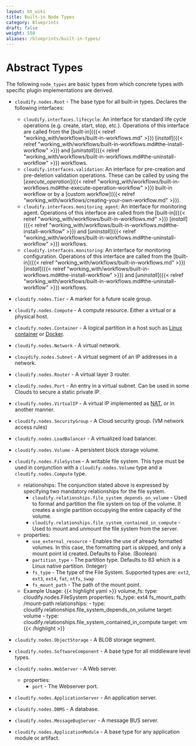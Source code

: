 ```yaml
---
layout: bt_wiki
title: Built-in Node Types
category: Blueprints
draft: false
weight: 550
aliases: /blueprints/built-in-types/
---
```


# Abstract Types

The following `node_types` are basic types from which concrete types with specific plugin implementations are derived.

* `cloudify.nodes.Root` - The base type for all built-in types. Declares the following interfaces:

  - `cloudify.interfaces.lifecycle`: An interface for standard life cycle operations (e.g. create, start, stop, etc.). Operations of this interface are called from the [built-in]({{< relref "working_with/workflows/built-in-workflows.md" >}}) [*install*]({{< relref "working_with/workflows/built-in-workflows.md#the-install-workflow" >}}) and [*uninstall*]({{< relref "working_with/workflows/built-in-workflows.md#the-uninstall-workflow" >}}) workflows.
  - `cloudify.interfaces.validation`: An interface for pre-creation and pre-deletion validation operations. These can be called by using the [*execute_operation*]({{< relref "working_with/workflows/built-in-workflows.md#the-execute-operation-workflow" >}}) built-in workflow or by a [custom workflow]({{< relref "working_with/workflows/creating-your-own-workflow.md" >}}).
  - `cloudify.interfaces.monitoring_agent`: An interface for monitoring agent. Operations of this interface are called from the [built-in]({{< relref "working_with/workflows/built-in-workflows.md" >}}) [*install*]({{< relref "working_with/workflows/built-in-workflows.md#the-install-workflow" >}}) and [*uninstall*]({{< relref "working_with/workflows/built-in-workflows.md#the-uninstall-workflow" >}}) workflows.
  - `cloudify.interfaces.monitoring`: An interface for monitoring configuration. Operations of this interface are called from the [built-in]({{< relref "working_with/workflows/built-in-workflows.md" >}}) [*install*]({{< relref "working_with/workflows/built-in-workflows.md#the-install-workflow" >}}) and [*uninstall*]({{< relref "working_with/workflows/built-in-workflows.md#the-uninstall-workflow" >}}) workflows.

* `cloudify.nodes.Tier` - A marker for a future scale group.

* `cloudify.nodes.Compute` - A compute resource. Either a virtual or a physical host.


* `cloudify.nodes.Container` - A logical partition in a host such as [Linux container](http://en.wikipedia.org/wiki/LXC) or [Docker](https://www.docker.io/).

* `cloudify.nodes.Network` - A virtual network.

* `clouydify.nodes.Subnet` - A virtual segment of an IP addresses in a network.

* `cloudify.nodes.Router` - A virtual layer 3 router.

* `cloudify.nodes.Port` - An entry in a virtual subnet. Can be used in some Clouds to secure a static private IP.

* `cloudify.nodes.VirtualIP` - A virtual IP implemented as [NAT](http://en.wikipedia.org/wiki/Network_address_translation), or in another manner.

* `cloudify.nodes.SecurityGroup` - A Cloud security group. (VM network access rules)

* `cloudify.nodes.LoadBalancer` - A virtualized load balancer.

* `cloudify.nodes.Volume` - A persistent block storage volume.

* `cloudify.nodes.FileSystem` - A writable file system. This type must be used in conjunction with a `cloudify.nodes.Volume` type and a `cloudify.nodes.Compute` type.
    * relationships: The conjunction stated above is expressed by specifying two mandatory relationships for the file system.
        * `cloudify.relationships.file_system_depends_on_volume` - Used to format and partition the file system on top of the volume. It creates a single partition occupying the entire capacity of the volume.
        * `cloudify.relationships.file_system_contained_in_compute` - Used to mount and unmount the file system from the server.
    * properties:
        * `use_external_resource` - Enables the use of already formatted volumes. In this case, the formatting part is skipped, and only a mount point id created. Defaults to False. (Boolean)
        * `partition_type` - The partition type. Defaults to 83 which is a Linux native partition. (Integer)
        * `fs_type` - The type of the File System. Supported types are: `ext2`, `ext3`, `ext4`, `fat`, `ntfs`, `swap`
        * `fs_mount_path` - The path of the mount point.
    * Example Usage:
        {{< highlight  yaml >}}
          volume_fs:
            type: cloudify.nodes.FileSystem
            properties:
              fs_type: ext4
              fs_mount_path: /mount-path
            relationships:
              - type: cloudify.relationships.file_system_depends_on_volume
                target: volume
              - type: cloudify.relationships.file_system_contained_in_compute
                target: vm
        {{< /highlight >}}


* `cloudify.nodes.ObjectStorage` - A BLOB storage segment.

* `cloudify.nodes.SoftwareComponent` - A base type for all middleware level types.

* `cloudify.nodes.WebServer` - A Web server.
    * properties:
        * `port` - The Webserver port.

* `cloudify.nodes.ApplicationServer` - An application server.

* `cloudify.nodes.DBMS` - A database.

* `cloudify.nodes.MessageBugServer` - A message BUS server.

* `cloudify.nodes.ApplicationModule` - A base type for any application module or artifact.
